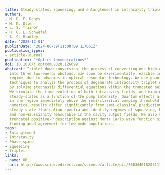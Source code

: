 ```yaml
---
title: Steady states, squeezing, and entanglement in intracavity triplet down conversion
authors:
- M. D. E. Denys
- M. K. Olsen
- L. S. Trainor
- H. G. L. Schwefel
- A. S. Bradley
date: '2020-12-01'
publishDate: '2024-06-19T11:08:09.117661Z'
publication_types:
- article-journal
publication: '*Optics Communications*'
doi: 10.1016/j.optcom.2020.126699
abstract: Triplet down conversion, the process of converting one high-energy photon
  into three low-energy photons, may soon be experimentally feasible in the optical
  regime, due to advances in optical resonator technology. We use quantum phase-space
  techniques to analyze the process of degenerate intracavity triplet down conversion
  by solving stochastic differential equations within the truncated positive-P representation.
  We simulate the time evolution of both intracavity fields, and examine the resulting
  steady-states as a function of the pump intensity. Quantum effects are most pronounced
  in the region immediately above the semi-classical pumping threshold, where our
  numerical results differ significantly from semi-classical predictions. We calculate
  steady-state fluctuation spectra and identify regimes of squeezing, bipartite entanglement,
  and non-Gaussianity measurable in the cavity output fields. We also validate the
  truncated positive-P description against Monte Carlo wave function simulations,
  finding good agreement for low mode populations.
tags:
- Entanglement
- Intracavity
- Phase space
- Squeezing
- Triplet
links:
- name: URL
  url: http://www.sciencedirect.com/science/article/pii/S0030401820311172
---
```

